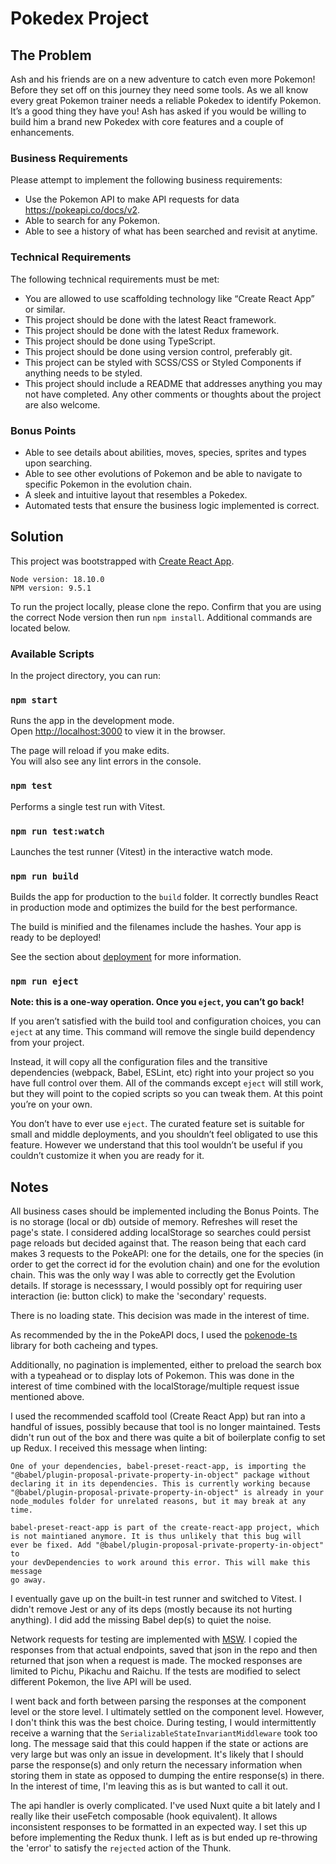 # Pokedex Project

## The Problem

Ash and his friends are on a new adventure to catch even more Pokemon! Before they set off on this journey they need some tools. As we all know every great Pokemon trainer needs a reliable Pokedex to identify Pokemon. It’s a good thing they have you! Ash has asked if you would be willing to build him a brand new Pokedex with core features and a couple of enhancements.

### Business Requirements

Please attempt to implement the following business requirements:

- Use the Pokemon API to make API requests for data https://pokeapi.co/docs/v2.
- Able to search for any Pokemon.
- Able to see a history of what has been searched and revisit at anytime.

### Technical Requirements

The following technical requirements must be met:

- You are allowed to use scaffolding technology like “Create React App” or similar.
- This project should be done with the latest React framework.
- This project should be done with the latest Redux framework.
- This project should be done using TypeScript.
- This project should be done using version control, preferably git.
- This project can be styled with SCSS/CSS or Styled Components if anything needs to be styled.
- This project should include a README that addresses anything you may not have completed. Any other comments or thoughts about the project are also welcome.

### Bonus Points

- Able to see details about abilities, moves, species, sprites and types upon searching.
- Able to see other evolutions of Pokemon and be able to navigate to specific Pokemon in the evolution chain.
- A sleek and intuitive layout that resembles a Pokedex.
- Automated tests that ensure the business logic implemented is correct.

## Solution

This project was bootstrapped with [Create React App](https://github.com/facebook/create-react-app).

```
Node version: 18.10.0
NPM version: 9.5.1
```

To run the project locally, please clone the repo. Confirm that you are using the correct Node version then run `npm install`. Additional commands are located below.

### Available Scripts

In the project directory, you can run:

### `npm start`

Runs the app in the development mode.\
Open [http://localhost:3000](http://localhost:3000) to view it in the browser.

The page will reload if you make edits.\
You will also see any lint errors in the console.

### `npm test`

Performs a single test run with Vitest.

### `npm run test:watch`

Launches the test runner (Vitest) in the interactive watch mode.

### `npm run build`

Builds the app for production to the `build` folder.
It correctly bundles React in production mode and optimizes the build for the best performance.

The build is minified and the filenames include the hashes.
Your app is ready to be deployed!

See the section about [deployment](https://facebook.github.io/create-react-app/docs/deployment) for more information.

### `npm run eject`

**Note: this is a one-way operation. Once you `eject`, you can’t go back!**

If you aren’t satisfied with the build tool and configuration choices, you can `eject` at any time. This command will remove the single build dependency from your project.

Instead, it will copy all the configuration files and the transitive dependencies (webpack, Babel, ESLint, etc) right into your project so you have full control over them. All of the commands except `eject` will still work, but they will point to the copied scripts so you can tweak them. At this point you’re on your own.

You don’t have to ever use `eject`. The curated feature set is suitable for small and middle deployments, and you shouldn’t feel obligated to use this feature. However we understand that this tool wouldn’t be useful if you couldn’t customize it when you are ready for it.

## Notes

All business cases should be implemented including the Bonus Points. The is no storage (local or db) outside of memory. Refreshes will reset the page's state. I considered adding localStorage so searches could persist page reloads but decided against that. The reason being that each card makes 3 requests to the PokeAPI: one for the details, one for the species (in order to get the correct id for the evolution chain) and one for the evolution chain. This was the only way I was able to correctly get the Evolution details. If storage is necesssary, I would possibly opt for requiring user interaction (ie: button click) to make the 'secondary' requests.

There is no loading state. This decision was made in the interest of time.

As recommended by the in the PokeAPI docs, I used the [pokenode-ts](https://github.com/Gabb-c/pokenode-ts) library for both cacheing and types.

Additionally, no pagination is implemented, either to preload the search box with a typeahead or to display lots of Pokemon. This was done in the interest of time combined with the localStorage/multiple request issue mentioned above.

I used the recommended scaffold tool (Create React App) but ran into a handful of issues, possibly because that tool is no longer maintained. Tests didn't run out of the box and there was quite a bit of boilerplate config to set up Redux. I received this message when linting:

```
One of your dependencies, babel-preset-react-app, is importing the
"@babel/plugin-proposal-private-property-in-object" package without
declaring it in its dependencies. This is currently working because
"@babel/plugin-proposal-private-property-in-object" is already in your
node_modules folder for unrelated reasons, but it may break at any time.

babel-preset-react-app is part of the create-react-app project, which
is not maintianed anymore. It is thus unlikely that this bug will
ever be fixed. Add "@babel/plugin-proposal-private-property-in-object" to
your devDependencies to work around this error. This will make this message
go away.
```

I eventually gave up on the built-in test runner and switched to Vitest. I didn't remove Jest or any of its deps (mostly because its not hurting anything). I did add the missing Babel dep(s) to quiet the noise.

Network requests for testing are implemented with [MSW](https://mswjs.io/). I copied the responses from that actual endpoints, saved that json in the repo and then returned that json when a request is made. The mocked responses are limited to Pichu, Pikachu and Raichu. If the tests are modified to select different Pokemon, the live API will be used.

I went back and forth between parsing the responses at the component level or the store level. I ultimately settled on the component level. However, I don't think this was the best choice. During testing, I would intermittently receive a warning that the `SerializableStateInvariantMiddleware` took too long. The message said that this could happen if the state or actions are very large but was only an issue in development. It's likely that I should parse the response(s) and only return the necessary information when storing them in state as opposed to dumping the entire response(s) in there. In the interest of time, I'm leaving this as is but wanted to call it out.

The api handler is overly complicated. I've used Nuxt quite a bit lately and I really like their useFetch composable (hook equivalent). It allows inconsistent responses to be formatted in an expected way. I set this up before implementing the Redux thunk. I left as is but ended up re-throwing the 'error' to satisfy the `rejected` action of the Thunk.
